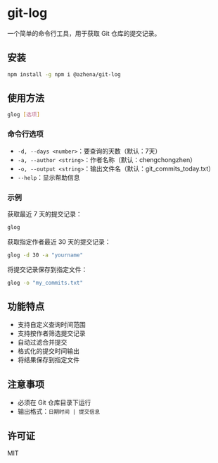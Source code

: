 
# git-log

一个简单的命令行工具，用于获取 Git 仓库的提交记录。

## 安装

```bash
npm install -g npm i @azhena/git-log
```

## 使用方法

```bash
glog [选项]
```

### 命令行选项

- `-d, --days <number>`：要查询的天数（默认：7天）
- `-a, --author <string>`：作者名称（默认：chengchongzhen）
- `-o, --output <string>`：输出文件名（默认：git_commits_today.txt）
- `--help`：显示帮助信息

### 示例

获取最近 7 天的提交记录：
```bash
glog
```

获取指定作者最近 30 天的提交记录：
```bash
glog -d 30 -a "yourname"
```

将提交记录保存到指定文件：
```bash
glog -o "my_commits.txt"
```

## 功能特点

- 支持自定义查询时间范围
- 支持按作者筛选提交记录
- 自动过滤合并提交
- 格式化的提交时间输出
- 将结果保存到指定文件

## 注意事项

- 必须在 Git 仓库目录下运行
- 输出格式：`日期时间 | 提交信息`

## 许可证

MIT
```
